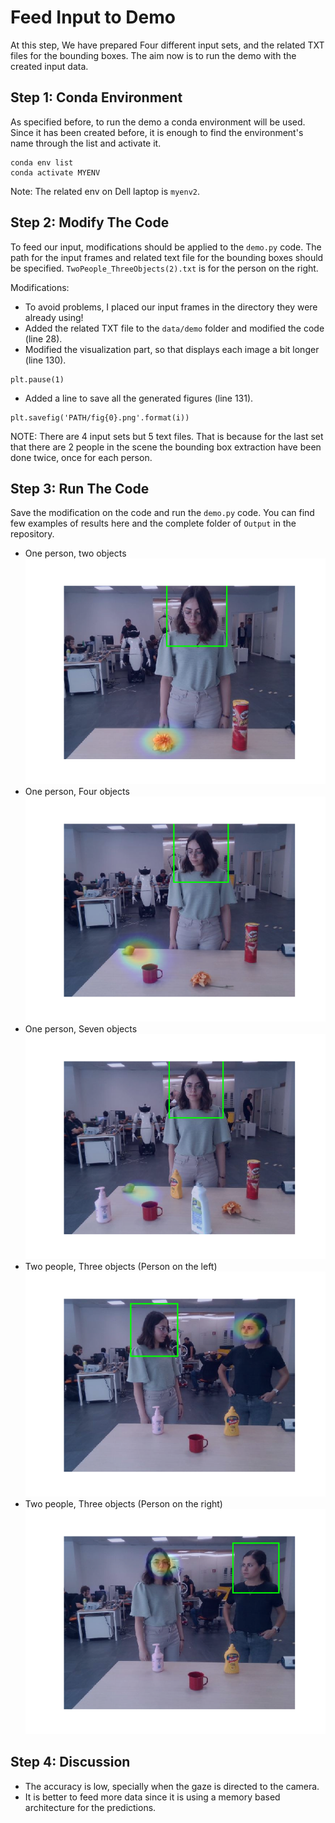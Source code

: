 # Feed Input to Demo
At this step, We have prepared Four different input sets, and the related TXT files for the bounding boxes. The aim now is to run the demo with the created input data.

## Step 1: Conda Environment
As specified before, to run the demo a conda environment will be used. Since it has been created before, it is enough to find the environment's name through the list and activate it.
```
conda env list
conda activate MYENV
```
Note: The related env on Dell laptop is `myenv2`.
## Step 2: Modify The Code
To feed our input, modifications should be applied to the `demo.py` code. The path for the input frames and related text file for the bounding boxes should be specified. `TwoPeople_ThreeObjects(2).txt` is for the person on the right.

Modifications: 
- To avoid problems, I placed our input frames in the directory they were already using! 
- Added the related TXT file to the `data/demo` folder and modified the code (line 28).
- Modified the visualization part, so that displays each image a bit longer (line 130). 
```
plt.pause(1)
```
- Added a line to save all the generated figures (line 131).
```
plt.savefig('PATH/fig{0}.png'.format(i))
```
NOTE: There are 4 input sets but 5 text files. That is because for the last set that there are 2 people in the scene the bounding box extraction have been done twice, once for each person. 
## Step 3: Run The Code
Save the modification on the code and run the `demo.py` code.
You can find few examples of results here and the complete folder of `Output` in the repository.
- One person, two objects
![1p2o](Img/1p2o.png)
 - One person, Four objects
![1p4o](Img/1p4o.png)
 - One person, Seven objects
![1p7o](Img/1p7o.png)
 - Two people, Three objects (Person on the left)
![2p3o1](Img/2p3o1.png)
 - Two people, Three objects (Person on the right)
![2p3o2](Img/2p3o2.png)
## Step 4: Discussion
- The accuracy is low, specially when the gaze is directed to the camera.
- It is better to feed more data since it is using a memory based architecture for the predictions.